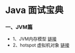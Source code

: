 # Java 面试宝典

### 一、JVM篇

- 1、JVM内存模型 [链接](https://github.com/xiaozhu001/interview-guide/blob/master/jvm/jvm_memory.md)
- 2、hotspot 虚拟机对象 [链接](https://github.com/xiaozhu001/interview-guide/blob/master/jvm/jvm_hotspot.md)

